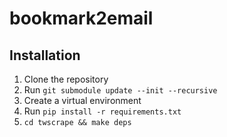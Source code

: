 # bookmark2email

## Installation

1. Clone the repository
2. Run `git submodule update --init --recursive`
3. Create a virtual environment
4. Run `pip install -r requirements.txt`
5. `cd twscrape && make deps`
